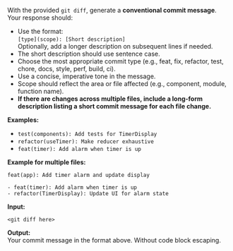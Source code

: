 With the provided ```git diff```, generate a **conventional commit message**. Your response should:

- Use the format:  
  ```[type](scope): [Short description]```  
  Optionally, add a longer description on subsequent lines if needed.
- The short description should use sentence case.
- Choose the most appropriate commit type (e.g., feat, fix, refactor, test, chore, docs, style, perf, build, ci).
- Use a concise, imperative tone in the message.
- Scope should reflect the area or file affected (e.g., component, module, function name).
- **If there are changes across multiple files, include a long-form description listing a short commit message for each file change.**

**Examples:**
- ```test(components): Add tests for TimerDisplay```
- ```refactor(useTimer): Make reducer exhaustive```
- ```feat(timer): Add alarm when timer is up```

**Example for multiple files:**
```
feat(app): Add timer alarm and update display

- feat(timer): Add alarm when timer is up
- refactor(TimerDisplay): Update UI for alarm state
```

**Input:**
```
<git diff here>
```

**Output:**  
Your commit message in the format above. Without code block escaping.
